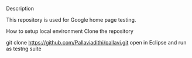 
Description

This repository is used for Google home page testing.

How to setup local  environment
Clone the repository

git clone https://github.com/Pallaviadithi/pallavi.git
open in Eclipse and run as testng suite
